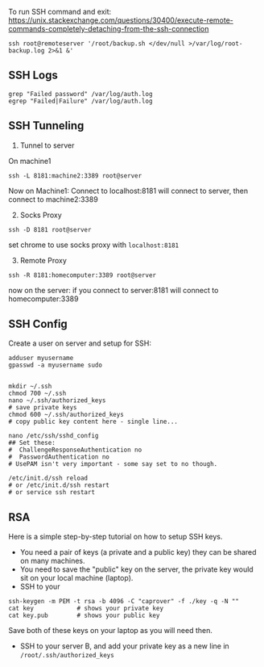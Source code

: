 
To run SSH command and exit:
https://unix.stackexchange.com/questions/30400/execute-remote-commands-completely-detaching-from-the-ssh-connection
```
ssh root@remoteserver '/root/backup.sh </dev/null >/var/log/root-backup.log 2>&1 &'
```

## SSH Logs
```
grep "Failed password" /var/log/auth.log
egrep "Failed|Failure" /var/log/auth.log
```


## SSH Tunneling

1. Tunnel to server

On machine1
```
ssh -L 8181:machine2:3389 root@server
```

Now on Machine1:
Connect to localhost:8181 will connect to server, then connect to machine2:3389


2. Socks Proxy
```
ssh -D 8181 root@server
```
set chrome to use socks proxy with `localhost:8181`


3. Remote Proxy
```
ssh -R 8181:homecomputer:3389 root@server
```

now on the server:
if you connect to server:8181 will connect to homecomputer:3389

## SSH Config



Create a user on server and setup for SSH:
```
adduser myusername
gpasswd -a myusername sudo


mkdir ~/.ssh
chmod 700 ~/.ssh
nano ~/.ssh/authorized_keys
# save private keys
chmod 600 ~/.ssh/authorized_keys
# copy public key content here - single line...

nano /etc/ssh/sshd_config
## Set these:
#  ChallengeResponseAuthentication no
#  PasswordAuthentication no
# UsePAM isn't very important - some say set to no though.

/etc/init.d/ssh reload 
# or /etc/init.d/ssh restart
# or service ssh restart

```


## RSA


Here is a simple step-by-step tutorial on how to setup SSH keys.

- You need a pair of keys (a private and a public key) they can be shared on many machines.
- You need to save the "public" key on the server, the private key would sit on your local machine (laptop).
- SSH to your 
```
ssh-keygen -m PEM -t rsa -b 4096 -C "caprover" -f ./key -q -N ""
cat key            # shows your private key
cat key.pub        # shows your public key
```
Save both of these keys on your laptop as you will need then.
- SSH to your server B, and add your private key as a new line in `/root/.ssh/authorized_keys`


